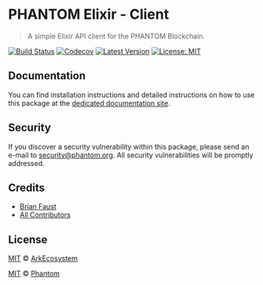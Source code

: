 # PHANTOM Elixir - Client

> A simple Elixir API client for the PHANTOM Blockchain.

[![Build Status](https://badgen.now.sh/circleci/github/PhantomChain/elixir-client)](https://circleci.com/gh/PhantomChain/elixir-client)
[![Codecov](https://badgen.now.sh/codecov/c/github/phantomchain/elixir-client)](https://codecov.io/gh/phantomchain/elixir-client)
[![Latest Version](https://badgen.now.sh/github/release/PhantomChain/elixir-client)](https://github.com/PhantomChain/elixir-client/releases)
[![License: MIT](https://badgen.now.sh/badge/license/MIT/green)](https://opensource.org/licenses/MIT)

## Documentation

You can find installation instructions and detailed instructions on how to use this package at the [dedicated documentation site](https://docs.phantom.org/sdk/clients/elixir.html).

## Security

If you discover a security vulnerability within this package, please send an e-mail to security@phantom.org. All security vulnerabilities will be promptly addressed.

## Credits

- [Brian Faust](https://github.com/faustbrian)
- [All Contributors](../../../../contributors)

## License

[MIT](LICENSE) © [ArkEcosystem](https://ark.io)

[MIT](LICENSE) © [Phantom](https://phantom.org)
